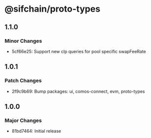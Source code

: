 # @sifchain/proto-types

## 1.1.0

### Minor Changes

- 5cf66e25: Support new clp queries for pool specific swapFeeRate

## 1.0.1

### Patch Changes

- 2f9c9b69: Bump packages: ui, comos-connect, evm, proto-types

## 1.0.0

### Major Changes

- 81bd7464: Initial release
